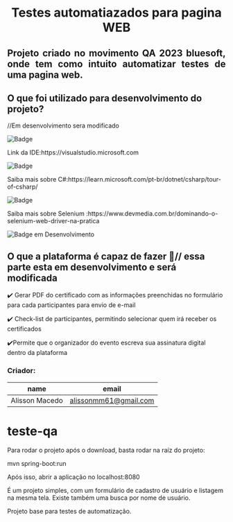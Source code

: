 <h1 align="center"> Testes automatiazados para pagina WEB </h1>

<h2 align="justify">Projeto criado no movimento QA 2023 bluesoft, onde tem como intuito automatizar testes de uma pagina web.</h2>



## O que foi utilizado para desenvolvimento do projeto?

//Em desenvolvimento sera modificado

![Badge](https://img.shields.io/static/v1?label=VScode&message=IDE&color=blue&style=for-the-badge&logo=visual-VScode-app)
<p> Link da IDE:https://visualstudio.microsoft.com</p>

![Badge](https://img.shields.io/static/v1?label=Sharp&message=Linguagem&color=blue&style=for-the-badge&logo=Java)

<p> Saiba mais sobre C#:https://learn.microsoft.com/pt-br/dotnet/csharp/tour-of-csharp/</p>

![Badge](https://img.shields.io/static/v1?label=Selenium&message=WebDriver&color=blue&style=for-the-badge&logo=Selenium)
<p> Saiba mais sobre Selenium :https://www.devmedia.com.br/dominando-o-selenium-web-driver-na-pratica</p>

![Badge em Desenvolvimento](http://img.shields.io/static/v1?label=STATUS&message=EM%20DESENVOLVIMENTO&color=GREEN&style=for-the-badge)


## O que a plataforma é capaz de fazer 📑// essa parte esta em desenvolvimento e será modificada

✔️ Gerar PDF do certificado com as informações preenchidas no formulário para cada participantes para envio de e-mail 

✔️ Check-list de participantes, permitindo selecionar quem irá receber os certificados 

✔️Permite que o organizador do evento escreva sua assinatura digital dentro da plataforma


### Criador: 
|name|email|
| -------- | -------- | 
|Alisson Macedo|alissonmm61@gmail.com|




# teste-qa

Para rodar o projeto após o download, basta rodar na raíz do projeto:

mvn spring-boot:run

Após isso, abrir a aplicação no localhost:8080

É um projeto simples, com um formulário de cadastro de usuário e listagem na mesma tela.
Existe também uma busca por nome de usuário.

Projeto base para testes de automatização.
